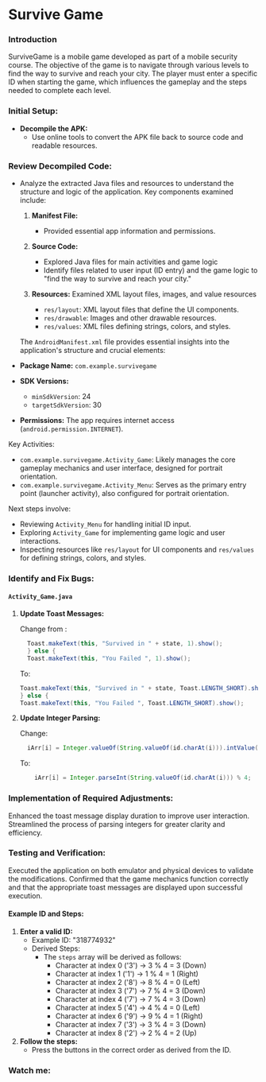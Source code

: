 # Survive Game

### Introduction
SurviveGame is a mobile game developed as part of a mobile security course. The objective of the game is to navigate through various levels to find the way to survive and reach your city. The player must enter a specific ID when starting the game, which influences the gameplay and the steps needed to complete each level.

### Initial Setup:
- **Decompile the APK:**
  - Use online tools to convert the APK file back to source code and readable resources.

### Review Decompiled Code:
- Analyze the extracted Java files and resources to understand the structure and logic of the application.
  Key components examined include:
  
  1. **Manifest File:**
      -  Provided essential app information and permissions.
    
  2. **Source Code:**
      - Explored Java files for main activities and game logic
      - Identify files related to user input (ID entry) and the game logic to "find the way to survive and reach your city."

  3. **Resources:**
       Examined XML layout files, images, and value resources
      - `res/layout`: XML layout files that define the UI components.
      - `res/drawable`: Images and other drawable resources.
      - `res/values`: XML files defining strings, colors, and styles.

  The `AndroidManifest.xml` file provides essential insights into the application's structure and crucial elements:

- **Package Name:** `com.example.survivegame`
- **SDK Versions:**
  - `minSdkVersion`: 24
  - `targetSdkVersion`: 30
- **Permissions:** The app requires internet access (`android.permission.INTERNET`).

Key Activities:
- `com.example.survivegame.Activity_Game`: Likely manages the core gameplay mechanics and user interface, designed for portrait orientation.
- `com.example.survivegame.Activity_Menu`: Serves as the primary entry point (launcher activity), also configured for portrait orientation.

Next steps involve:
- Reviewing `Activity_Menu` for handling initial ID input.
- Exploring `Activity_Game` for implementing game logic and user interactions.
- Inspecting resources like `res/layout` for UI components and `res/values` for defining strings, colors, and styles.
### Identify and Fix Bugs:
#### `Activity_Game.java`
1. **Update Toast Messages:**

   Change from :
   ```java
     Toast.makeText(this, "Survived in " + state, 1).show();
     } else {
     Toast.makeText(this, "You Failed ", 1).show();
   ```
     
   To:
    ```java
    Toast.makeText(this, "Survived in " + state, Toast.LENGTH_SHORT).show();
    } else {
    Toast.makeText(this, "You Failed ", Toast.LENGTH_SHORT).show();
   ```
   
2. **Update Integer Parsing:**

   Change:
    ```java 
      iArr[i] = Integer.valueOf(String.valueOf(id.charAt(i))).intValue() % 4;
    ```

    To:
    ```java
        iArr[i] = Integer.parseInt(String.valueOf(id.charAt(i))) % 4;
     ```


### Implementation of Required Adjustments:
Enhanced the toast message display duration to improve user interaction.
Streamlined the process of parsing integers for greater clarity and efficiency.

### Testing and Verification:
Executed the application on both emulator and physical devices to validate the modifications.
Confirmed that the game mechanics function correctly and that the appropriate toast messages are displayed upon successful execution.

#### Example ID and Steps:
1. **Enter a valid ID:**
    - Example ID: "318774932"
    - Derived Steps:
       - The `steps` array will be derived as follows:
          - Character at index 0 ('3') -> 3 % 4 = 3 (Down)
          - Character at index 1 ('1') -> 1 % 4 = 1 (Right)
          - Character at index 2 ('8') -> 8 % 4 = 0 (Left)
          - Character at index 3 ('7') -> 7 % 4 = 3 (Down)
          - Character at index 4 ('7') -> 7 % 4 = 3 (Down)
          - Character at index 5 ('4') -> 4 % 4 = 0 (Left)
          - Character at index 6 ('9') -> 9 % 4 = 1 (Right)
          - Character at index 7 ('3') -> 3 % 4 = 3 (Down)
          - Character at index 8 ('2') -> 2 % 4 = 2 (Up)
2. **Follow the steps:** 
   - Press the buttons in the correct order as derived from the ID.


### Watch me: 


